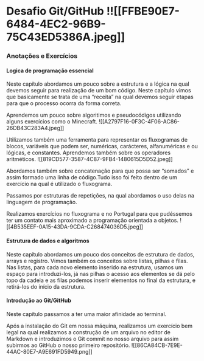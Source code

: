 # Desafio Git/GitHub !![[FFBE90E7-6484-4EC2-96B9-75C43ED5386A.jpeg]]


### Anotações e Exercícios

#### Logica de programação essencial 

Neste capítulo abordamos um pouco sobre a estrutura e a lógica na qual devemos seguir para realização de um bom código. Neste capítulo vimos que basicamente se trata de uma “receita” na qual devemos seguir etapas para que o processo ocorra da forma correta.

Aprendemos um pouco sobre algoritimos e pseudocódigos utilizando alguns exercícios como o Minecraft. 
![[A2797F16-0F3C-4F06-AC86-26DB43C283A4.jpeg]]

Utilizamos também uma ferramenta para representar os fluxogramas de blocos, variáveis que podem ser, numéricas, carácteres, alfanuméricas e ou lógicas, e constantes. Aprendemos também sobre os operadores aritméticos. 
![[819CD577-3587-4C87-9FB4-1480615D5D52.jpeg]]


Abordamos também sobre concatenação para que possa ser “somados” e assim formado uma linha de código.Tudo isso foi feito dentro de um exercício na qual é utilizado o fluxograma. 

Passamos por estruturas de repetições, na qual abordamos o uso delas na linguagem de programação. 

Realizamos exercícios no fluxograma e no Portugal para que pudéssemos ter um contato mais aproximado a programação orientada a objetos.
![[4B535EEF-0A15-43DA-9CDA-C268474036D5.jpeg]]

#### Estrutura de dados e algoritmos

Neste capítulo abordamos um pouco dos conceitos de estrutura de dados, arrays e registro. Vimos também os conceitos sobre listas, pilhas e filas. Nas listas, para cada novo elemento inserido na estrutura, usamos um espaço para introduzi-los, já nas pilhas o acesso aos elementos se dá pelo topo da cadeia e as filas podemos inserir elementos no final da estrutura, e retirá-los do início da estrutura.

#### Introdução ao Git/GitHub

Neste capítulo passamos a ter uma maior afinidade ao terminal.

Após a instalação do Git em nossa máquina, realizamos um exercício bem legal na qual realizamos a construção de um arquivo no editor de Markdown e introduzimos o Git commit no nosso arquivo para assim subirmos ao GitHub o nosso primeiro repositório.
![[86CA84CB-7E9E-44AC-80E7-A9E691FD5949.png]]